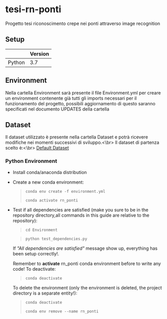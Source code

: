 # tesi-rn-ponti
Progetto tesi riconoscimento crepe nei ponti attraverso image recognition

## Setup

|           | Version |
|-----------|---------|
| Python    | 3.7     |

## Environment
Nella cartella Environment sarà presente il file Environment.yml per creare un environment contenente già tutti gli imports necessari per il funzionamento del progetto, possibili aggiornamento di questo saranno specificati nel documento UPDATES della cartella

## Dataset
Il dataset utilizzato è presente nella cartella Dataset e potrà ricevere modifiche nei momenti successivi di sviluppo.<\br>
Il dataset di partenza scelto è:<\br>
[Default Dataset](https://www.kaggle.com/arunrk7/surface-crack-detection)

### Python Environment

* Install conda/anaconda distribution

* Create a new conda environment:

  > `conda env create -f environment.yml`
  >
  > `conda activate rn_ponti`

* Test if all dependencies are satisfied (make you sure to be in the repository directory,all commands in this guide are relative to the repository):
  > `cd Environment`

  > `python test_dependencies.py`

  If *"All dependencies are satisfied"* message show up, everything has been setup correctly!.

  Remember to **activate** rn_ponti conda environment before to write any code! To deactivate:
  > `conda deactivate`

  To delete the environment (only the environment is deleted, the project directory is a separate entity!):
  > `conda deactivate`
  >
  > `conda env remove --name rn_ponti`
